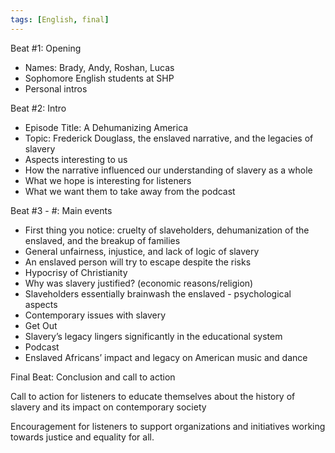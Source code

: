 ```yaml
---
tags: [English, final]
---
```


Beat #1: Opening
-   Names: Brady, Andy, Roshan, Lucas
-   Sophomore English students at SHP
-   Personal intros

  

Beat #2: Intro
-   Episode Title: A Dehumanizing America
-   Topic: Frederick Douglass, the enslaved narrative, and the legacies of slavery
-   Aspects interesting to us
-   How the narrative influenced our understanding of slavery as a whole
-   What we hope is interesting for listeners
-   What we want them to take away from the podcast

  

Beat #3 - #: Main events
-   First thing you notice: cruelty of slaveholders, dehumanization of the enslaved, and the breakup of families
-   General unfairness, injustice, and lack of logic of slavery
-   An enslaved person will try to escape despite the risks
-   Hypocrisy of Christianity
-   Why was slavery justified? (economic reasons/religion)
-   Slaveholders essentially brainwash the enslaved - psychological aspects
-   Contemporary issues with slavery
-   Get Out
-   Slavery’s legacy lingers significantly in the educational system
-   Podcast
-   Enslaved Africans’ impact and legacy on American music and dance
  

Final Beat: Conclusion and call to action

Call to action for listeners to educate themselves about the history of slavery and its impact on contemporary society

Encouragement for listeners to support organizations and initiatives working towards justice and equality for all.